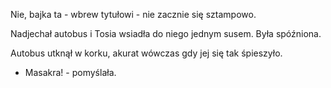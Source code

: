 Nie, bajka ta - wbrew tytułowi - nie zacznie się sztampowo.

Nadjechał autobus i Tosia wsiadła do niego jednym susem. Była spóźniona.

Autobus utknął w korku, akurat wówczas gdy jej się tak śpieszyło.
- Masakra! - pomyślała.